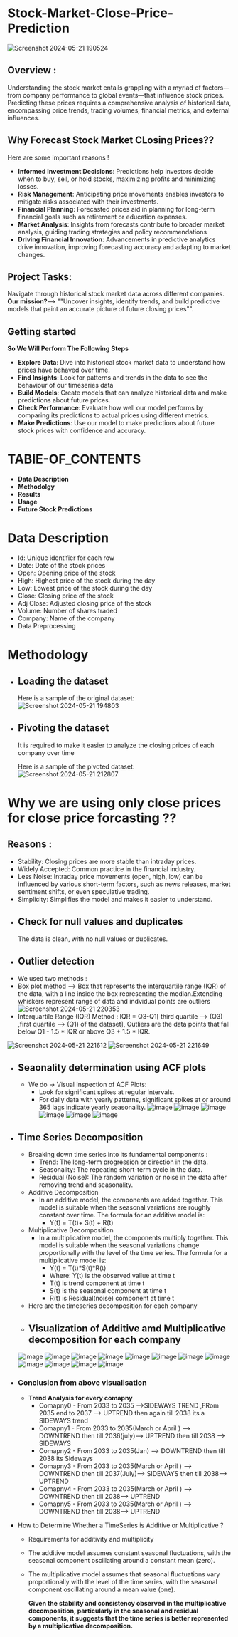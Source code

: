 # Stock-Market-Close-Price-Prediction
![Screenshot 2024-05-21 190524](https://github.com/Isha2909/Stock-Price-Predictor-LSTM-FBProphet-Sarimax/assets/162286426/6ffab10e-c2ee-4e03-8157-7288a15aabec)
## Overview :
Understanding the stock market entails grappling with a myriad of factors—from company performance to global events—that influence stock prices. Predicting these prices requires a comprehensive analysis of historical data, encompassing price trends, trading volumes, financial metrics, and external influences.
## Why Forecast Stock Market CLosing Prices??
 Here are some important reasons !
* __Informed Investment Decisions__: Predictions help investors decide when to buy, sell, or hold stocks, maximizing profits and minimizing losses.
* __Risk Management__: Anticipating price movements enables investors to mitigate risks associated with their investments.
* __Financial Planning__: Forecasted prices aid in planning for long-term financial goals such as retirement or education expenses.
* __Market Analysis__: Insights from forecasts contribute to broader market analysis, guiding trading strategies and policy recommendations
* __Driving Financial Innovation__: Advancements in predictive analytics drive innovation, improving forecasting accuracy and adapting to market changes.

## Project Tasks:
Navigate through historical stock market data across different companies. 
__Our mission?__--> ""Uncover insights, identify trends, and build predictive models that paint an accurate picture of future closing prices"".
## Getting started 
__So We Will Perform The Following Steps__
* __Explore Data__: Dive into historical stock market data to understand how prices have behaved over time.
* __Find Insights__: Look for patterns and trends in the data to see the behaviour of our timeseries data
* __Build Models__: Create models that can analyze historical data and make predictions about future prices.
* __Check Performance__: Evaluate how well our model performs by comparing its predictions to actual prices using different metrics.
* __Make Predictions__: Use our model to make predictions about future stock prices with confidence and accuracy.
# TABlE-OF_CONTENTS
* __Data Description__
* __Methodolgy__
* __Results__
* __Usage__
* __Future Stock Predictions__
# Data Description
* Id: Unique identifier for each row
* Date: Date of the stock prices
* Open: Opening price of the stock
* High: Highest price of the stock during the day
* Low: Lowest price of the stock during the day
* Close: Closing price of the stock
* Adj Close: Adjusted closing price of the stock
* Volume: Number of shares traded
* Company: Name of the company
* Data Preprocessing
# Methodology 
* ## Loading the dataset
  Here is a sample of the original dataset:
![Screenshot 2024-05-21 194803](https://github.com/Isha2909/Stock-Price-Predictor-LSTM-FBProphet-Sarimax/assets/162286426/51da2b31-8d21-4604-ae25-510e655f9a75)
* ## Pivoting the dataset
  It is required to make it easier to analyze the closing prices of each company over time
  
  Here is a sample of the pivoted dataset:
![Screenshot 2024-05-21 212807](https://github.com/Isha2909/Stock-Price-Predictor-LSTM-FBProphet-Sarimax/assets/162286426/75d4ecd5-8b4c-457c-bd44-d498ab29bf63)
# Why we are using only close prices for close price forcasting ??
## Reasons :
* Stability: Closing prices are more stable than intraday prices.
* Widely Accepted: Common practice in the financial industry.
* Less Noise: Intraday price movements (open, high, low) can be influenced by various short-term factors, such as news releases, market sentiment shifts, or even speculative trading.
* Simplicity: Simplifies the model and makes it easier to understand.
* ## Check for null values and duplicates
  The data is clean, with no null values or duplicates.
* ## Outlier detection
-  We used  two methods :
-  Box plot method --> Box that represents the interquartile range (IQR) of the data, with a line inside the box representing the median.Extending whiskers represent range of data  and indvidual points are outliers
  ![Screenshot 2024-05-21 220353](https://github.com/Isha2909/Stock-Price-Predictor-LSTM-FBProphet-Sarimax/assets/162286426/5ca9c940-16ab-406d-8e9c-5e77692d8fec)
-  Interquartile Range (IQR) Method :
   IQR = Q3-Q1[ third quartile --> (Q3) ,first quartile --> (Q1) of the dataset], Outliers are the  data points that fall below Q1 - 1.5 * IQR or above Q3 + 1.5 * IQR.
   
 ![Screenshot 2024-05-21 221612](https://github.com/Isha2909/Stock-Price-Predictor-LSTM-FBProphet-Sarimax/assets/162286426/3e730a63-32bc-4544-be54-b848b5ea8d45)
![Screenshot 2024-05-21 221649](https://github.com/Isha2909/Stock-Price-Predictor-LSTM-FBProphet-Sarimax/assets/162286426/4c8a6f51-4992-4924-902e-caadcb5f0740)
* ## Seaonality determination using ACF plots
   - We do -> Visual Inspection of ACF Plots:
      * Look for significant spikes at regular intervals.
      * For daily data with yearly patterns, significant spikes at or around 365 lags indicate yearly seasonality.
  ![image](https://github.com/Isha2909/Stock-Price-Predictor-LSTM-FBProphet-Sarimax/assets/162286426/79dbc1dc-59a1-4a36-a492-025610f44e85)
  ![image](https://github.com/Isha2909/Stock-Price-Predictor-LSTM-FBProphet-Sarimax/assets/162286426/8c78661f-953f-4f04-a237-2ba9ecbcf2a2)
  ![image](https://github.com/Isha2909/Stock-Price-Predictor-LSTM-FBProphet-Sarimax/assets/162286426/9d61218f-156e-430e-af0b-353b81eac84f)
  ![image](https://github.com/Isha2909/Stock-Price-Predictor-LSTM-FBProphet-Sarimax/assets/162286426/bb424e4f-f50c-4c24-aa9e-d17979f49d6b)
  ![image](https://github.com/Isha2909/Stock-Price-Predictor-LSTM-FBProphet-Sarimax/assets/162286426/23ee69e7-2632-49c5-8b1d-4087f99e9d9a)
  ![image](https://github.com/Isha2909/Stock-Price-Predictor-LSTM-FBProphet-Sarimax/assets/162286426/738600cc-f264-4e4f-86be-d94e38e22a38)


* ## Time Series Decomposition
  - Breaking down time series into its fundamental components :
    * Trend: The long-term progression or direction in the data.
    * Seasonality: The repeating short-term cycle in the data.
    * Residual (Noise): The random variation or noise in the data after removing trend and seasonality.
  - Additive Decomposition
    * In an additive model, the components are added together. This model is suitable when the seasonal variations are roughly constant over time. The formula for an additive model is:
       - Y(t) = T(t)+ S(t) + R(t)
  - Multiplicative Decomposition
    * In a multiplicative model, the components multiply together. This model is suitable when the seasonal variations change proportionally with the level of the time series. The formula for a multiplicative model is:
       - Y(t) = T(t)*S(t)*R(t)
       - Where: Y(t) is the observed valiue at time t
       - T(t) is trend component at time t
       - S(t) is the seasonal component at time t
       - R(t) is Residual(noise) component at time t
  * Here are the timeseries decomposition for each company
  * ## Visualization of Additive amd Multiplicative decomposition for each company
  ![image](https://github.com/Isha2909/Stock-Price-Predictor-LSTM-FBProphet-Sarimax/assets/162286426/694f17ac-6b46-4ded-a3ee-f2321773a2f0)
  ![image](https://github.com/Isha2909/Stock-Price-Predictor-LSTM-FBProphet-Sarimax/assets/162286426/7ef9bb5a-a0c5-4cd7-b51e-5481c9e77e16)
  ![image](https://github.com/Isha2909/Stock-Price-Predictor-LSTM-FBProphet-Sarimax/assets/162286426/7399993c-b4e8-4ddf-b2e3-23acb8717a1b)
  ![image](https://github.com/Isha2909/Stock-Price-Predictor-LSTM-FBProphet-Sarimax/assets/162286426/0adfc2e6-f362-463a-b96b-33c2f1207a66)
  ![image](https://github.com/Isha2909/Stock-Price-Predictor-LSTM-FBProphet-Sarimax/assets/162286426/e470f2d3-42e1-4558-8042-60530b85a30e)
  ![image](https://github.com/Isha2909/Stock-Price-Predictor-LSTM-FBProphet-Sarimax/assets/162286426/e7b44a21-6b9f-4859-b922-72602813e3c6)
  ![image](https://github.com/Isha2909/Stock-Price-Predictor-LSTM-FBProphet-Sarimax/assets/162286426/66625d36-cfbd-4252-8487-8c3954f48ae0)
  ![image](https://github.com/Isha2909/Stock-Price-Predictor-LSTM-FBProphet-Sarimax/assets/162286426/b8a40e58-2c71-40dc-b082-0ab468ad8fd9)
  ![image](https://github.com/Isha2909/Stock-Price-Predictor-LSTM-FBProphet-Sarimax/assets/162286426/dff493ef-bdeb-4caa-8d9b-f8f9312d79f8)
  ![image](https://github.com/Isha2909/Stock-Price-Predictor-LSTM-FBProphet-Sarimax/assets/162286426/bc4a5a99-5f89-4fe9-bb82-d2aa92529b27)
  ![image](https://github.com/Isha2909/Stock-Price-Predictor-LSTM-FBProphet-Sarimax/assets/162286426/f2c1e36c-0228-4e07-9d9a-7ccf7a41732a)
  ![image](https://github.com/Isha2909/Stock-Price-Predictor-LSTM-FBProphet-Sarimax/assets/162286426/b01da8a9-e07f-4324-ad82-0fd4ed705a3c)
  

* ### Conclusion from above visualisation
  - **Trend Analysis for every comapny**
     * Comapny0 - From 2033 to 2035 -->SIDEWAYS TREND ,FRom 2035 end to 2037 --> UPTREND then again  till 2038 its a SIDEWAYS trend
     * Comapny1 - From  2033 to 2035(March or April ) --> DOWNTREND  then till 2036(july)--> UPTREND then till 2038 --> SIDEWAYS
     * Comapny2 - From  2033 to 2035(Jan) --> DOWNTREND then till 2038 its Sideways
     * Comapny3 - From  2033 to 2035(March or April ) --> DOWNTREND then till 2037(July)--> SIDEWAYS then till 2038--> UPTREND
     * Comapny4 - From  2033 to 2035(March or April ) --> DOWNTREND then till 2038--> UPTREND
     * Comapny5 - From  2033 to 2035(March or April ) --> DOWNTREND then till 2038--> UPTREND
* How to Determine Whether a TimeSeries is Additive or Multiplicative ?
     - Requirements for additivity and multiplicity
     * The additive model assumes constant seasonal fluctuations, with the seasonal component oscillating around a constant mean (zero).
     * The multiplicative model assumes that seasonal fluctuations vary proportionally with the level of the time series, with the seasonal component oscillating around a mean value (one).
       
       **Given the stability and consistency observed in the multiplicative decomposition, particularly in the seasonal and residual components, it suggests that the time series is better represented by a multiplicative decomposition.** 

  












 



